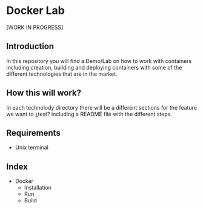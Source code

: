 # Docker Lab

[WORK IN PROGRESS]


## Introduction

In this repository you will find a Demo/Lab on how to work with containers including creation, building and deploying containers with some of the different technologies that are in the market.

## How this will work?

In each technolody directory there will be a different sections for the feature we want to ¿test? including a README file with the different steps.

## Requirements

* Unix terminal

## Index

* Docker
  * Installation
  * Run
  * Build
